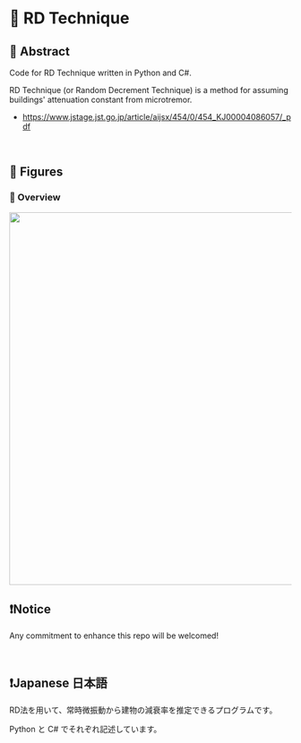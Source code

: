 # 💖 RD Technique

## 🌟 Abstract

Code for RD Technique written in Python and C#.


RD Technique (or Random Decrement Technique) is a method for assuming buildings' attenuation constant from microtremor.

* https://www.jstage.jst.go.jp/article/aijsx/454/0/454_KJ00004086057/_pdf









<br>

## 🌟 Figures

### 🎇 Overview

<img name="" src="https://github.com/aki32/aki32-utilities/raw/main/9_Assets/Images/A10_RD_Overview.jpg" width="666">








<br>

## ❗Notice

Any commitment to enhance this repo will be welcomed!








<br>

## ❗Japanese 日本語

RD法を用いて、常時微振動から建物の減衰率を推定できるプログラムです。

Python と C# でそれぞれ記述しています。


<br>
